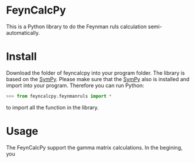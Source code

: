 # FeynCalcPy
This is a Python library to do the Feynman ruls calculation semi-automatically. 

# Install
Download the folder of feyncalcpy into your program folder. The library is based on the [SymPy](https://github.com/sympy/sympy). Please make sure that the [SymPy](https://github.com/sympy/sympy) also is installed and import into your program.
Therefore you can run Python:
~~~ python
>>> from feyncalcpy.feynmanruls import *
~~~
to import all the function in the library.
# Usage
The FeynCalcPy support the gamma matrix calculations. In the begining, you 
